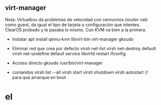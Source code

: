 

## virt-manager
Nota: Virtualbox da problemas de velocidad con cernunnos (router nat) como guest, da igual el tipo de tarjeta o configuración que intentes. ClearOS probado y le pasaba lo mismo. Con KVM va bien a la primera.

- Instalar
apt install qemu-kvm libvirt-bin virt-manager gksudo

- Eliminar red que crea por defecto
virsh net-list
virsh net-destroy default
virsh net-undefine default
service libvirtd restart
ifconfig

- Acceso directo
gksudo /usr/bin/virt-manager

- comandos
virsh list --all 
virsh start <maquina>
virsh shutdown <maquina>
virsh autostart <maquina>   // para que arranque en boot


# el